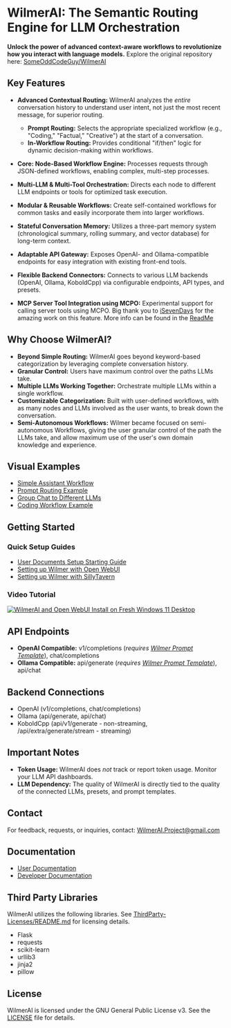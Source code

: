 # WilmerAI: The Semantic Routing Engine for LLM Orchestration

**Unlock the power of advanced context-aware workflows to revolutionize how you interact with language models.** Explore the original repository here: [SomeOddCodeGuy/WilmerAI](https://github.com/SomeOddCodeGuy/WilmerAI)

## Key Features

*   **Advanced Contextual Routing:**  WilmerAI analyzes the *entire* conversation history to understand user intent, not just the most recent message, for superior routing.
    *   **Prompt Routing:** Selects the appropriate specialized workflow (e.g., "Coding," "Factual," "Creative") at the start of a conversation.
    *   **In-Workflow Routing:** Provides conditional "if/then" logic for dynamic decision-making within workflows.

*   **Core: Node-Based Workflow Engine:** Processes requests through JSON-defined workflows, enabling complex, multi-step processes.

*   **Multi-LLM & Multi-Tool Orchestration:** Directs each node to different LLM endpoints or tools for optimized task execution.

*   **Modular & Reusable Workflows:**  Create self-contained workflows for common tasks and easily incorporate them into larger workflows.

*   **Stateful Conversation Memory:** Utilizes a three-part memory system (chronological summary, rolling summary, and vector database) for long-term context.

*   **Adaptable API Gateway:** Exposes OpenAI- and Ollama-compatible endpoints for easy integration with existing front-end tools.

*   **Flexible Backend Connectors:** Connects to various LLM backends (OpenAI, Ollama, KoboldCpp) via configurable endpoints, API types, and presets.

*   **MCP Server Tool Integration using MCPO:** Experimental support for calling server tools using MCPO. Big thank you to [iSevenDays](https://github.com/iSevenDays) for the amazing work on this feature. More info can be found in the [ReadMe](Public/modules/README_MCP_TOOLS.md)

## Why Choose WilmerAI?

*   **Beyond Simple Routing:** WilmerAI goes beyond keyword-based categorization by leveraging complete conversation history.
*   **Granular Control:** Users have maximum control over the paths LLMs take.
*   **Multiple LLMs Working Together:** Orchestrate multiple LLMs within a single workflow.
*   **Customizable Categorization:** Built with user-defined workflows, with as many nodes and LLMs involved as the user wants, to break down the conversation.
*   **Semi-Autonomous Workflows:** Wilmer became focused on semi-autonomous Workflows, giving the user granular control of the path the LLMs take, and allow maximum use of the user's own domain knowledge and experience.

## Visual Examples

*   [Simple Assistant Workflow](Doc_Resources/Media/Images/Wilmer-Assistant-Workflow-Example.jpg)
*   [Prompt Routing Example](Doc_Resources/Media/Images/Wilmer-Categorization-Workflow-Example.png)
*   [Group Chat to Different LLMs](Doc_Resources/Media/Images/Wilmer-Groupchat-Workflow-Example.png)
*   [Coding Workflow Example](Doc_Resources/Media/Images/Wilmer-Simple-Coding-Workflow-Example.jpg)

## Getting Started

### Quick Setup Guides

*   [User Documents Setup Starting Guide](Docs/_User_Documentation/Setup/_Getting-Start_Wilmer-Api.md)
*   [Setting up Wilmer with Open WebUI](Docs/_User_Documentation/Setup/Open-WebUI.md)
*   [Setting up Wilmer with SillyTavern](Docs/_User_Documentation/Setup/SillyTavern.md)

### Video Tutorial

[![WilmerAI and Open WebUI Install on Fresh Windows 11 Desktop](https://img.youtube.com/vi/KDpbxHMXmTs/0.jpg)](https://www.youtube.com/watch?v=KDpbxHMXmTs "WilmerAI and Open WebUI Install on Fresh Windows 11 Desktop")

## API Endpoints

*   **OpenAI Compatible:** v1/completions (*requires [Wilmer Prompt Template](Public/Configs/PromptTemplates/wilmerai.json)*), chat/completions
*   **Ollama Compatible:** api/generate (*requires [Wilmer Prompt Template](Public/Configs/PromptTemplates/wilmerai.json)*), api/chat

## Backend Connections

*   OpenAI (v1/completions, chat/completions)
*   Ollama (api/generate, api/chat)
*   KoboldCpp (api/v1/generate - non-streaming, /api/extra/generate/stream - streaming)

## Important Notes

*   **Token Usage:** WilmerAI does *not* track or report token usage. Monitor your LLM API dashboards.
*   **LLM Dependency:** The quality of WilmerAI is directly tied to the quality of the connected LLMs, presets, and prompt templates.

## Contact

For feedback, requests, or inquiries, contact: WilmerAI.Project@gmail.com

## Documentation

*   [User Documentation](Docs/_User_Documentation/README.md)
*   [Developer Documentation](Docs/Developer_Docs/README.md)

## Third Party Libraries

WilmerAI utilizes the following libraries.  See [ThirdParty-Licenses/README.md](ThirdParty-Licenses/README.md) for licensing details.

*   Flask
*   requests
*   scikit-learn
*   urllib3
*   jinja2
*   pillow

## License

WilmerAI is licensed under the GNU General Public License v3.  See the [LICENSE](LICENSE) file for details.